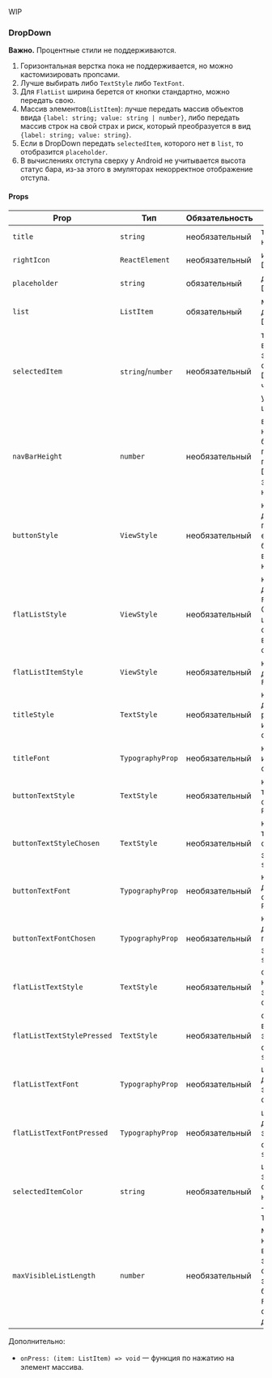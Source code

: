 WIP
### DropDown

**Важно.** Процентные стили не поддерживаются.

1. Горизонтальная верстка пока не поддерживается, но можно кастомизировать пропсами.
2. Лучше выбирать либо `TextStyle` либо `TextFont`.
3. Для `FlatList` ширина берется от кнопки стандартно, можно передать свою.
4. Массив элементов(`ListItem`): лучше передать массив объектов ввида `{label: string; value: string | number}`, либо передать массив строк на свой страх и риск, который преобразуется в вид `{label: string; value: string}`.
5. Если в DropDown передать `selectedItem`, которого нет в `list`, то отобразится `placeholder`.
6. В вычислениях отступа сверху у Android не учитывается высота статус бара, из-за этого в эмуляторах некорректное отображение отступа.

#### **Props**

|Prop|Тип|Обязательность|Описание|
|---------------|-----------------|---------------|----------------|
|`title`| `string` |необязательный|текст в заголовке над DropDown|
|`rightIcon`|`ReactElement`|необязательный|иконка для DropDown|
|`placeholder`|`string`|обязательный|дефолтный текст в DropDown|
|`list`|`ListItem`|обязательный|массив элементов для списка DropDown|
|`selectedItem`|`string`/`number`|необязательный|текущий выбранный элемент для окраски его в DropDown. Надо, чтобы это были уникальные id一шники|
|`navBarHeight`|`number`|необязательный|высота навигационного бара для правильной позиции, чтобы DropDown не заезжал под навигацию|
|`buttonStyle`|`ViewStyle`|необязательный|кастомный стиль для кнопки. Если передать только его, `item` в списке будут считать высоту по "высота кнопки * 0.8"|
|`flatListStyle`|`ViewStyle`|необязательный|кастомный стиль для вьюшки `FlatList`. Стандартно ширина берется от кнопки, высота высчитывается в функции|
|`flatListItemStyle`|`ViewStyle`|необязательный|кастомный стиль для RenderItem у `FlatList`|
|`titleStyle`|`TextStyle`|необязательный|кастомный стиль для `label`, рекомендуется не использовать отступы|
|`titleFont`|`TypographyProp`|необязательный|кастомный шрифт из дизайн системы для `label`|
|`buttonTextStyle`|`TextStyle`|необязательный|кастомный стиль текста для кнопки с дефолтным `Placeholder`|
|`buttonTextStyleChosen`|`TextStyle`|необязательный|кастомный стиль текста для кнопки с выбранным элементом 一 `selectedItem`|
|`buttonTextFont`|`TypographyProp`|необязательный|кастомный шрифт для текста кнопки с дефолтным `Placeholder`|
|`buttonTextFontChosen`|`TypographyProp`|необязательный|кастомный шрифт для текста кнопки при выбранном элементе 一 `selectedItem`|
|`flatListTextStyle`|`TextStyle`|необязательный|стиль текста для не выбранных элементов в списке `FlatList`|
|`flatListTextStylePressed`|`TextStyle`|необязательный|стиль текста для выбранного элемента в списке `FlatList` 一 `selectedItem`|
|`flatListTextFont`|`TypographyProp`|необязательный|шрифт для текста для невыбранных элементов в списке `FlatList`|
|`flatListTextFontPressed`|`TypographyProp`|необязательный|шрифт для текста для невыбранного элемента в списке `FlatList` 一 `selectedItem`|
|`selectedItemColor`|`string`|необязательный|цвет выбранного элемента в списке при нажатии на него 一 подсветка `TouchableHighLight`|
|`maxVisibleListLength`|`number`|необязательный|максимальное количество видимых элементов в списке. Если элементов больше, вью у `FlatList` будет скроллиться (по дефолту 6)|

Дополнительно:
* `onPress: (item: ListItem) => void` 一 функция по нажатию на элемент массива.

